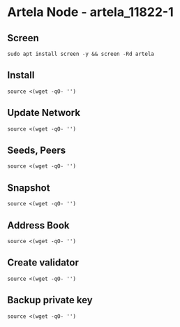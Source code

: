 #  Artela Node - artela_11822-1

## Screen
```
sudo apt install screen -y && screen -Rd artela
```

## Install
```
source <(wget -qO- '')
```

## Update Network
```
source <(wget -qO- '')
```


## Seeds, Peers
```
source <(wget -qO- '')
```

## Snapshot
```
source <(wget -qO- '')
```

## Address Book
```
source <(wget -qO- '')
```

## Create validator
```
source <(wget -qO- '')
```

## Backup private key
```
source <(wget -qO- '')
```

